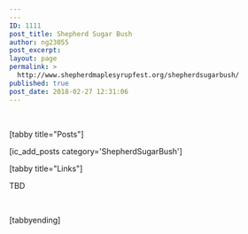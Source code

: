 ```yaml
---
---
ID: 1111
post_title: Shepherd Sugar Bush
author: ng23055
post_excerpt:
layout: page
permalink: >
  http://www.shepherdmaplesyrupfest.org/shepherdsugarbush/
published: true
post_date: 2018-02-27 12:31:06
---
```

&nbsp;

[tabby title="Posts"]

[ic_add_posts category='ShepherdSugarBush']

[tabby title="Links"]

TBD

&nbsp;

[tabbyending]
